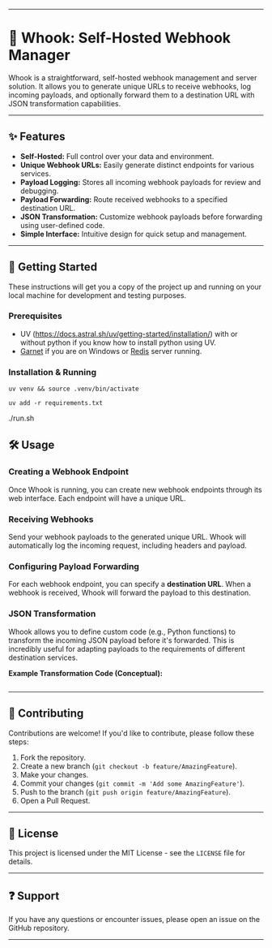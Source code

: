 -----

# 📖 Whook: Self-Hosted Webhook Manager

Whook is a straightforward, self-hosted webhook management and server solution. It allows you to generate unique URLs to receive webhooks, log incoming payloads, and optionally forward them to a destination URL with JSON transformation capabilities.

-----

## ✨ Features

  * **Self-Hosted:** Full control over your data and environment.
  * **Unique Webhook URLs:** Easily generate distinct endpoints for various services.
  * **Payload Logging:** Stores all incoming webhook payloads for review and debugging.
  * **Payload Forwarding:** Route received webhooks to a specified destination URL.
  * **JSON Transformation:** Customize webhook payloads before forwarding using user-defined code.
  * **Simple Interface:** Intuitive design for quick setup and management.

-----

## 🚀 Getting Started

These instructions will get you a copy of the project up and running on your local machine for development and testing purposes.

### Prerequisites

  * UV (https://docs.astral.sh/uv/getting-started/installation/) with or without python if you know how to install python using UV.
  * [Garnet](https://github.com/microsoft/garnet) if you are on Windows or [Redis](https://github.com/redis/redis) server running.

### Installation & Running

```uv venv && source .venv/bin/activate```

```uv add -r requirements.txt```

./run.sh

## 🛠️ Usage

### Creating a Webhook Endpoint

Once Whook is running, you can create new webhook endpoints through its web interface. Each endpoint will have a unique URL.

### Receiving Webhooks

Send your webhook payloads to the generated unique URL. Whook will automatically log the incoming request, including headers and payload.

### Configuring Payload Forwarding

For each webhook endpoint, you can specify a **destination URL**. When a webhook is received, Whook will forward the payload to this destination.

### JSON Transformation

Whook allows you to define custom code (e.g., Python functions) to transform the incoming JSON payload before it's forwarded. This is incredibly useful for adapting payloads to the requirements of different destination services.

**Example Transformation Code (Conceptual):**

```javascript// This is an example. The actual implementation will depend on Whook's UI/API.

```

-----



## 🤝 Contributing

Contributions are welcome\! If you'd like to contribute, please follow these steps:

1.  Fork the repository.
2.  Create a new branch (`git checkout -b feature/AmazingFeature`).
3.  Make your changes.
4.  Commit your changes (`git commit -m 'Add some AmazingFeature'`).
5.  Push to the branch (`git push origin feature/AmazingFeature`).
6.  Open a Pull Request.

-----

## 📄 License

This project is licensed under the MIT License - see the `LICENSE` file for details.

-----

## ❓ Support

If you have any questions or encounter issues, please open an issue on the GitHub repository.

-----
